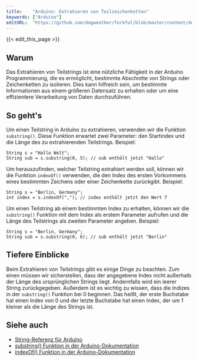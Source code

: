 ```yaml
---
title:    "Arduino: Extrahieren von Teilzeichenketten"
keywords: ["Arduino"]
editURL:  "https://github.com/dogweather/forkful/blob/master/content/de/arduino/extracting-substrings.md"
---
```


{{< edit_this_page >}}

## Warum
Das Extrahieren von Teilstrings ist eine nützliche Fähigkeit in der Arduino Programmierung, die es ermöglicht, bestimmte Abschnitte von Strings oder Zeichenketten zu isolieren. Dies kann hilfreich sein, um bestimmte Informationen aus einem größeren Datensatz zu erhalten oder um eine effizientere Verarbeitung von Daten durchzuführen.

## So geht's
Um einen Teilstring in Arduino zu extrahieren, verwenden wir die Funktion `substring()`. Diese Funktion erwartet zwei Parameter: den Startindex und die Länge des zu extrahierenden Teilstrings. Beispiel:
```Arduino
String s = "Hallo Welt";
String sub = s.substring(0, 5); // sub enthält jetzt "Hallo"
```

Um herauszufinden, welcher Teilstring extrahiert werden soll, können wir die Funktion `indexOf()` verwenden, die den Index des ersten Vorkommens eines bestimmten Zeichens oder einer Zeichenkette zurückgibt. Beispiel:
```Arduino
String s = "Berlin, Germany";
int index = s.indexOf(","); // index enthält jetzt den Wert 7
```
Um einen Teilstring ab einem bestimmten Index zu erhalten, können wir die `substring()` Funktion mit dem Index als erstem Parameter aufrufen und die Länge des Teilstrings als zweiten Parameter angeben. Beispiel:
```Arduino
String s = "Berlin, Germany";
String sub = s.substring(0, 6); // sub enthält jetzt "Berlin"
```

## Tiefere Einblicke
Beim Extrahieren von Teilstrings gibt es einige Dinge zu beachten. Zum einen müssen wir sicherstellen, dass der angegebene Index nicht außerhalb der Länge des ursprünglichen Strings liegt. Andernfalls wird ein leerer String zurückgegeben. Außerdem ist es wichtig zu wissen, dass die Indizes in der `substring()` Funktion bei 0 beginnen. Das heißt, der erste Buchstabe hat einen Index von 0 und der letzte Buchstabe hat einen Index, der um 1 kleiner als die Länge des Strings ist.

## Siehe auch
- [String-Referenz für Arduino](https://www.arduino.cc/reference/en/language/variables/data-types/string/)
- [substring() Funktion in der Arduino-Dokumentation](https://www.arduino.cc/reference/en/language/variables/data-types/string/functions/substring/)
- [indexOf() Funktion in der Arduino-Dokumentation](https://www.arduino.cc/reference/en/language/variables/data-types/string/functions/indexof/)